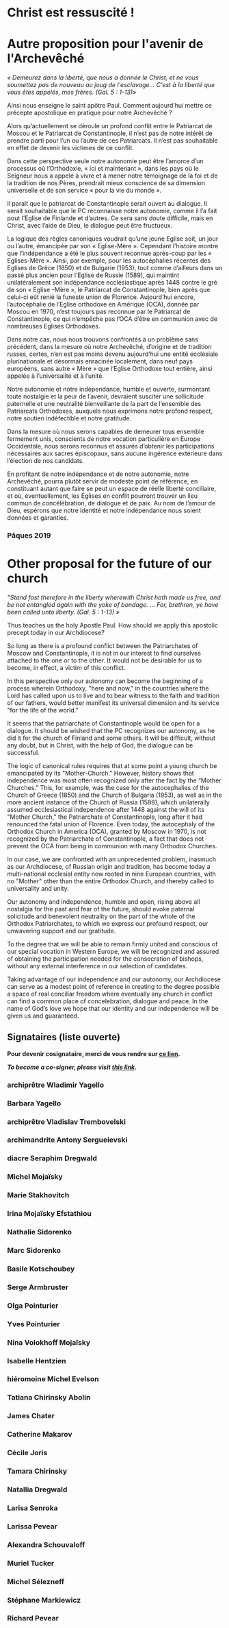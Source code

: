 # Christ est ressuscité !

# Autre proposition pour l'avenir de l'Archevêché

_« Demeurez dans la liberté, que nous a donnée le Christ, et ne vous soumettez pas de nouveau au joug de l'esclavage... C'est à la liberté que vous êtes appelés, mes frères. (Gal. 5 : 1-13)»_ 

Ainsi nous enseigne le saint apôtre Paul. Comment aujourd’hui mettre ce précepte apostolique en pratique pour notre Archevêché ?

Alors qu’actuellement se déroule un profond conflit entre le Patriarcat de Moscou et le Patriarcat de Constantinople, il n’est pas de notre intérêt de prendre parti pour l’un ou l’autre de ces Patriarcats. Il n’est pas souhaitable en effet de devenir les victimes de ce conflit. 

Dans cette perspective seule notre autonomie peut être l’amorce d’un processus où l’Orthodoxie, « ici et maintenant », dans les pays où le Seigneur nous a appelé à vivre et à mener notre témoignage de la foi et de la tradition de nos Pères, prendrait mieux conscience de sa dimension universelle et de son service « pour la vie du monde ». 

Il paraît que le patriarcat de Constantinople serait ouvert au dialogue. Il serait souhaitable que le PC reconnaisse notre autonomie, comme il l’a fait pout l’Eglise de Finlande et d’autres. Ce sera sans doute difficile, mais en Christ, avec l’aide de Dieu, le dialogue peut être fructueux. 

La logique des règles canoniques voudrait qu’une jeune Eglise soit, un jour ou l’autre, émancipée par son « Eglise-Mère ». Cependant l’histoire montre que l’indépendance a été le plus souvent reconnue après-coup par les « Eglises-Mère ». Ainsi, par exemple, pour les autocéphalies récentes des Eglises de Grèce (1850) et de Bulgarie (1953), tout comme d’ailleurs dans un passé plus ancien pour l’Eglise de Russie (1589), qui maintint unilatéralement son indépendance ecclésiastique après 1448 contre le gré de son « Eglise –Mère », le Patriarcat de Constantinople, bien après que celui-ci eût renié la funeste union de Florence. Aujourd’hui encore, l’autocéphalie de l’Eglise orthodoxe en Amérique (OCA), donnée par Moscou en 1970, n’est toujours pas reconnue par le Patriarcat de Constantinople, ce qui n’empêche pas l’OCA d’être en communion avec de nombreuses Eglises Orthodoxes. 

Dans notre cas, nous nous trouvons confrontés à un problème sans précédent, dans la mesure où notre Archevêché, d’origine et de tradition russes, certes, n’en est pas moins devenu aujourd’hui une entité ecclésiale plurinationale et désormais enracinée localement, dans neuf pays européens, sans autre « Mère » que l’Eglise Orthodoxe tout entière, ainsi appelée à l’universalité et à l’unité. 

Notre autonomie et notre indépendance, humble et ouverte, surmontant toute nostalgie et la peur de l’avenir, devraient susciter une sollicitude paternelle et une neutralité bienveillante de la part de l’ensemble des Patriarcats Orthodoxes, auxquels nous exprimons notre profond respect, notre soutien indéfectible et notre gratitude. 

Dans la mesure où nous serons capables de demeurer tous ensemble fermement unis, conscients de notre vocation particulière en Europe Occidentale, nous serons reconnus et assurés d’obtenir les participations nécessaires aux sacres épiscopaux, sans aucune ingérence extérieure dans l’élection de nos candidats.

En profitant de notre indépendance et de notre autonomie, notre Archevêché, pourra plutôt servir de modeste point de référence, en constituant autant que faire se peut un espace de réelle liberté conciliaire, et où, éventuellement, les Églises en conflit pourront trouver un lieu commun de concélébration, de dialogue et de paix. Au nom de l’amour de Dieu, espérons que notre identité et notre indépendance nous soient données et garanties.

### Pâques 2019




# Other proposal for the future of our church

_“Stand fast therefore in the liberty wherewith Christ hath made us free, and be not entangled again with the yoke of bondage. … For, brethren, ye have been called unto liberty. (Gal. 5 : 1-13) »_ 

Thus teaches us the holy Apostle Paul. How should we apply this apostolic precept today in our Archdiocese? 

So long as there is a profound conflict between the Patriarchates of Moscow and Constantinople, it is not in our interest to find ourselves attached to the one or to the other. It would not be desirable for us to become, in effect, a victim of this conflict.

In this perspective only our autonomy can become the beginning of a process wherein Orthodoxy, "here and now," in the countries where the Lord has called upon us to live and to bear witness to the faith and tradition of our fathers, would better manifest its universal dimension and its service "for the life of the world."

It seems that the patriarchate of Constantinople would be open for a dialogue. It should be wished that the PC recognizes our autonomy, as he did it for the church of Finland and some others. It will be difficult, without any doubt, but in Christ, with the help of God, the dialogue can be successful.

The logic of canonical rules requires that at some point a young church be emancipated by its "Mother-Church."  However, history shows that independence was most often recognized only after the fact by the “Mother Churches.” This, for example, was the case for the autocephalies of the Church of Greece (1850) and the Church of Bulgaria (1953), as well as in the more ancient instance of the Church of Russia (1589), which unilaterally assumed ecclesiastical independence after 1448 against the will of its "Mother Church," the Patriarchate of Constantinople, long after it had renounced the fatal union of Florence. Even today, the autocephaly of the Orthodox Church in America (OCA), granted by Moscow in 1970, is not recognized by the Patriarchate of Constantinople, a fact that does not prevent the OCA from being in communion with many Orthodox Churches. 

In our case, we are confronted with an unprecedented problem, inasmuch as our Archdiocese, of Russian origin and tradition, has become today a multi-national ecclesial entity now rooted in nine European countries, with no "Mother" other than the entire Orthodox Church, and thereby called to universality and unity.

Our autonomy and independence, humble and open, rising above all nostalgia for the past and fear of the future, should evoke paternal solicitude and benevolent neutrality on the part of the whole of the Orthodox Patriarchates, to which we express our profound respect, our unwavering support and our gratitude.

To the degree that we will be able to remain firmly united and conscious of our special vocation in Western Europe, we will be recognized and assured of obtaining the participation needed for the consecration of bishops, without any external interference in our selection of candidates. 

Taking advantage of our independence and our autonomy, our Archdiocese can serve as a modest point of reference in creating to the degree possible a space of real conciliar freedom where eventually any church in conflict can find a common place of concelebration, dialogue and peace. In the name of  God’s love we hope that our identity and our independence will be given us and guaranteed.   



## Signataires (liste ouverte)


**Pour devenir cosignataire, merci de vous rendre sur [ce lien](https://forms.gle/wStEbEetpCHoVRrp6).**

_**To become a co-signer, please visit [this link](https://forms.gle/wStEbEetpCHoVRrp6).**_

### archiprêtre Wladimir Yagello
### Barbara Yagello
### archiprêtre Vladislav Trembovelski
### archimandrite Antony Sergueievski
### diacre Seraphim Dregwald
### Michel Mojaïsky
### Marie Stakhovitch
### Irina Mojaïsky Efstathiou
### Nathalie Sidorenko
### Marc Sidorenko
### Basile Kotschoubey
### Serge Armbruster
### Olga Pointurier
### Yves Pointurier
### Nina Volokhoff Mojaïsky
### Isabelle Hentzien
### hiéromoine Michel Evelson
### Tatiana Chirinsky Abolin
### James Chater
### Catherine Makarov
### Cécile Joris
### Tamara Chirinsky
### Natallia Dregwald
### Larisa Senroka
### Larissa Pevear
### Alexandra Schouvaloff
### Muriel Tucker
### Michel Sélezneff
### Stéphane Markiewicz
### Richard Pevear
